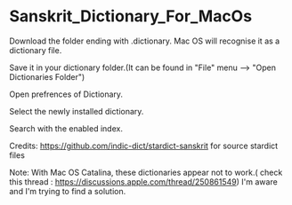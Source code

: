 # Sanskrit_Dictionary_For_MacOs

Download the folder ending with .dictionary. Mac OS will recognise it as a dictionary file.

Save it in your dictionary folder.(It can be found in "File" menu --> "Open Dictionaries Folder")

Open prefrences of Dictionary.

Select the newly installed dictionary.

Search with the enabled index.


Credits:
https://github.com/indic-dict/stardict-sanskrit for source stardict files


Note:
With Mac OS Catalina, these dictionaries appear not to work.(
check this thread : https://discussions.apple.com/thread/250861549)
I'm aware and I'm trying to find a solution.
